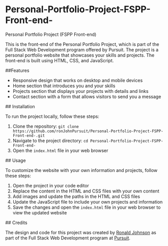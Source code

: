 # Personal-Portfolio-Project-FSPP-Front-end-

Personal Portfolio Project (FSPP Front-end)
<p>This is the front-end of the Personal Portfolio Project, which is part of the Full Stack Web Development program offered by Pursuit. The project is a personal portfolio website that showcases your skills and projects. The front-end is built using HTML, CSS, and JavaScript.</p>
##Features
<ul>
  <li>Responsive design that works on desktop and mobile devices</li>
  <li>Home section that introduces you and your skills</li>
  <li>Projects section that displays your projects with details and links</li>
  <li>Contact section with a form that allows visitors to send you a message</li>
</ul>
## Installation
<p>To run the project locally, follow these steps:</p>
<ol>
  <li>Clone the repository: <code>git clone https://github.com/ronJohnPursuit/Personal-Portfolio-Project-FSPP-Front-end-.git</code></li>
  <li>Navigate to the project directory: <code>cd Personal-Portfolio-Project-FSPP-Front-end-</code></li>
  <li>Open the <code>index.html</code> file in your web browser</li>
</ol>
## Usage
<p>To customize the website with your own information and projects, follow these steps:</p>
<ol>
  <li>Open the project in your code editor</li>
  <li>Replace the content in the HTML and CSS files with your own content</li>
  <li>Add images and update the paths in the HTML and CSS files</li>
  <li>Update the JavaScript file to include your own projects and information</li>
  <li>Save the changes and open the <code>index.html</code> file in your web browser to view the updated website</li>
</ol>
## Credits
<p>The design and code for this project was created by <a href="https://github.com/ronJohnPursuit">Ronald Johnson</a> as part of the Full Stack Web Development program at <a href="https://www.pursuit.org/">Pursuit</a>.</p>


